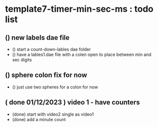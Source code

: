 # template7-timer-min-sec-ms : todo list


## () new labels dae file
* () start a count-down-lables dae folder
* () have a lables1.dae file with a colen open to place between min and sec digits

## () sphere colon fix for now
* () just use two spheres for a colon for now

## ( done 01/12/2023 ) video 1 - have counters
* (done) start with video2 single as video1
* (done) add a minute count

